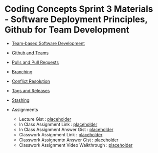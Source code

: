 # Coding Concepts Sprint 3 Materials - Software Deployment Principles, Github for Team Development

* [Team-based Software Development](teamBasedSoftwareDevelopment.md)

* [Github and Teams](githubAndTeams.md)

* [Pulls and Pull Requests](pullsAndPullRequests.md)

* [Branching](branching.md)

* [Conflict Resolution](conflcitResolution.md)

* [Tags and Releases](tagsAndReleases.md)

* [Stashing](stashing.md)
* Assignments 
    * Lecture Gist : [placeholder](github.com)
    * In Class Assignment Link : [placeholder](github.com)
    * In Class Assignment Answer Gist : [placeholder](github.com)
    * Classwork Assignment Link : [placeholder](github.com)
    * Classwork Assignemtn Answer Gist : [placeholder](github.com)
    * Classwork Assignment Video Walkthrough : [placeholder](github.com)















